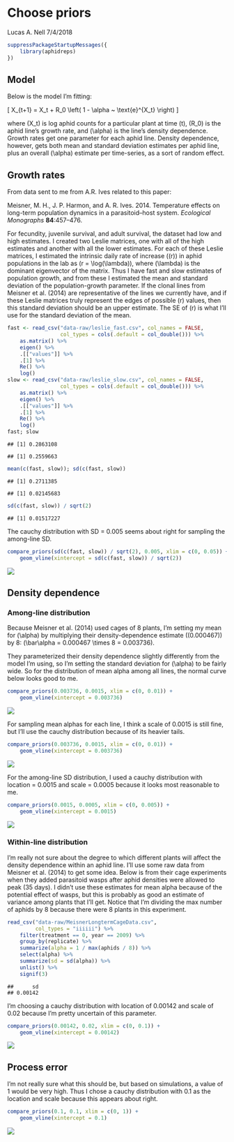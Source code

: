 Choose priors
================
Lucas A. Nell
7/4/2018

``` r
suppressPackageStartupMessages({
    library(aphidreps)
})
```

## Model

Below is the model I’m fitting:

\[
X_{t+1} = X_t + R_0 \left( 1 - \alpha ~ \text{e}^{X_t} \right)
\]

where \(X_t\) is log aphid counts for a particular plant at time \(t\),
\(R_0\) is the aphid line’s growth rate, and \(\alpha\) is the line’s
density dependence. Growth rates get one parameter for each aphid line.
Density dependence, however, gets both mean and standard deviation
estimates per aphid line, plus an overall \(\alpha\) estimate per
time-series, as a sort of random effect.

## Growth rates

From data sent to me from A.R. Ives related to this paper:

Meisner, M. H., J. P. Harmon, and A. R. Ives. 2014. Temperature effects
on long-term population dynamics in a parasitoid–host system.
*Ecological Monographs* **84**:457–476.

For fecundity, juvenile survival, and adult survival, the dataset had
low and high estimates. I created two Leslie matrices, one with all of
the high estimates and another with all the lower estimates. For each of
these Leslie matrices, I estimated the intrinsic daily rate of increase
(\(r\)) in aphid populations in the lab as \(r = \log(\lambda)\), where
\(\lambda\) is the dominant eigenvector of the matrix. Thus I have fast
and slow estimates of population growth, and from these I estimated the
mean and standard deviation of the population-growth parameter. If the
clonal lines from Meisner et al. (2014) are representative of the lines
we currently have, and if these Leslie matrices truly represent the
edges of possible \(r\) values, then this standard deviation should be
an upper estimate. The SE of \(r\) is what I’ll use for the standard
deviation of the mean.

``` r
fast <- read_csv("data-raw/leslie_fast.csv", col_names = FALSE,
                 col_types = cols(.default = col_double())) %>% 
    as.matrix() %>% 
    eigen() %>% 
    .[["values"]] %>% 
    .[1] %>% 
    Re() %>% 
    log()
slow <- read_csv("data-raw/leslie_slow.csv", col_names = FALSE,
                 col_types = cols(.default = col_double())) %>% 
    as.matrix() %>% 
    eigen() %>% 
    .[["values"]] %>% 
    .[1] %>% 
    Re() %>% 
    log()
fast; slow
```

    ## [1] 0.2863108

    ## [1] 0.2559663

``` r
mean(c(fast, slow)); sd(c(fast, slow))
```

    ## [1] 0.2711385

    ## [1] 0.02145683

``` r
sd(c(fast, slow)) / sqrt(2)
```

    ## [1] 0.01517227

The cauchy distribution with SD = 0.005 seems about right for sampling
the among-line SD.

``` r
compare_priors(sd(c(fast, slow)) / sqrt(2), 0.005, xlim = c(0, 0.05)) +
    geom_vline(xintercept = sd(c(fast, slow)) / sqrt(2))
```

![](choose_priors_files/figure-gfm/R0_sd_plot-1.png)<!-- -->

## Density dependence

### Among-line distribution

Because Meisner et al. (2014) used cages of 8 plants, I’m setting my
mean for \(\alpha\) by multiplying their density-dependence estimate
(\(0.000467\)) by 8: \(\bar\alpha = 0.000467 \times 8 = 0.003736\).

They parameterized their density dependence slightly differently from
the model I’m using, so I’m setting the standard deviation for
\(\alpha\) to be fairly wide. So for the distribution of mean alpha
among all lines, the normal curve below looks good to me.

``` r
compare_priors(0.003736, 0.0015, xlim = c(0, 0.01)) +
    geom_vline(xintercept = 0.003736)
```

![](choose_priors_files/figure-gfm/alpha_overall_mean_plot-1.png)<!-- -->

For sampling mean alphas for each line, I think a scale of 0.0015 is
still fine, but I’ll use the cauchy distribution because of its heavier
tails.

``` r
compare_priors(0.003736, 0.0015, xlim = c(0, 0.01)) +
    geom_vline(xintercept = 0.003736)
```

![](choose_priors_files/figure-gfm/alpha_line_means_plot-1.png)<!-- -->

For the among-line SD distribution, I used a cauchy distribution with
location = 0.0015 and scale = 0.0005 because it looks most reasonable to
me.

``` r
compare_priors(0.0015, 0.0005, xlim = c(0, 0.005)) +
    geom_vline(xintercept = 0.0015)
```

![](choose_priors_files/figure-gfm/alpha_among_line_sd_plot-1.png)<!-- -->

### Within-line distribution

I’m really not sure about the degree to which different plants will
affect the density dependence within an aphid line. I’ll use some raw
data from Meisner et al. (2014) to get some idea. Below is from their
cage experiments when they added parasitoid wasps after aphid densities
were allowed to peak (35 days). I didn’t use these estimates for mean
alpha because of the potential effect of wasps, but this is probably as
good an estimate of variance among plants that I’ll get. Notice that I’m
dividing the max number of aphids by 8 because there were 8 plants in
this experiment.

``` r
read_csv("data-raw/MeisnerLongtermCageData.csv",
         col_types = "iiiiii") %>% 
    filter(treatment == 0, year == 2009) %>% 
    group_by(replicate) %>% 
    summarize(alpha = 1 / max(aphids / 8)) %>% 
    select(alpha) %>% 
    summarize(sd = sd(alpha)) %>% 
    unlist() %>% 
    signif(3)
```

    ##      sd 
    ## 0.00142

I’m choosing a cauchy distribution with location of 0.00142 and scale of
0.02 because I’m pretty uncertain of this parameter.

``` r
compare_priors(0.00142, 0.02, xlim = c(0, 0.1)) +
    geom_vline(xintercept = 0.00142)
```

![](choose_priors_files/figure-gfm/alpha_within_line_sd_plot-1.png)<!-- -->

## Process error

I’m not really sure what this should be, but based on simulations, a
value of 1 would be very high. Thus I chose a cauchy distribution with
0.1 as the location and scale because this appears about right.

``` r
compare_priors(0.1, 0.1, xlim = c(0, 1)) +
    geom_vline(xintercept = 0.1)
```

![](choose_priors_files/figure-gfm/process_error_plot-1.png)<!-- -->
